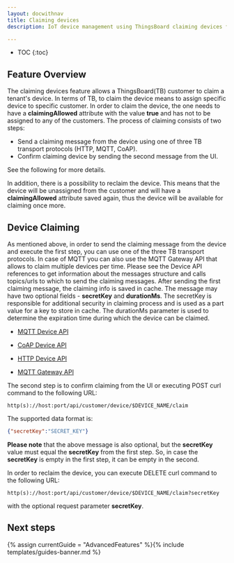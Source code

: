 ```yaml
---
layout: docwithnav
title: Claiming devices
description: IoT device management using ThingsBoard claiming devices feature

---
```


* TOC
{:toc}

## Feature Overview

The claiming devices feature allows a ThingsBoard(TB) customer to claim a tenant's device. In terms of TB, to claim the device means to assign specific device to specific customer.
In order to claim the device, the one needs to have a **claimingAllowed** attribute with the value **true** and has not to be assigned to any of the customers.
The process of claiming consists of two steps:

- Send a claiming message from the device using one of three TB transport protocols (HTTP, MQTT, CoAP).
- Confirm claiming device by sending the second message from the UI.

See the following for more details.

In addition, there is a possibility to reclaim the device. This means that the device will be unassigned from the customer and will have a **claimingAllowed** attribute saved again, thus the device
will be available for claiming once more.

## Device Claiming

As mentioned above, in order to send the claiming message from the device and execute the first step, you can use one of the three TB transport protocols. 
In case of MQTT you can also use the MQTT Gateway API that allows to claim multiple devices per time.
Please see the Device API references to get information about the messages structure and calls topics/urls to which to send the claiming messages.
After sending the first claiming message, the claiming info is saved in cache.
The message may have two optional fields - **secretKey** and **durationMs**. The secretKey is responsible for additional security in claiming process and is used as a part value
for a key to store in cache. The durationMs parameter is used to determine the expiration time during which the device can be claimed.

- [MQTT Device API](/docs/reference/mqtt-api/#claiming-devices)

- [CoAP Device API](/docs/reference/coap-api/#claiming-devices)

- [HTTP Device API](/docs/reference/http-api/#claiming-devices)

- [MQTT Gateway API](/docs/reference/gateway-mqtt-api/#claiming-devices-api)

The second step is to confirm claiming from the UI or executing POST curl command to the following URL:

```shell
http(s)://host:port/api/customer/device/$DEVICE_NAME/claim
```

The supported data format is:

```json
{"secretKey":"SECRET_KEY"}
```

**Please note** that the above message is also optional, but the **secretKey** value must equal the **secretKey** from the first step.
So, in case the **secretKey** is empty in the first step, it can be empty in the second.

In order to reclaim the device, you can execute DELETE curl command to the following URL:

```shell
http(s)://host:port/api/customer/device/$DEVICE_NAME/claim?secretKey
```

with the optional request parameter **secretKey**. 

## Next steps

{% assign currentGuide = "AdvancedFeatures" %}{% include templates/guides-banner.md %}
